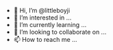 - 👋 Hi, I’m @littleboyji
- 👀 I’m interested in ...
- 🌱 I’m currently learning ...
- 💞️ I’m looking to collaborate on ...
- 📫 How to reach me ...

<!---
littleboyji/littleboyji is a ✨ special ✨ repository because its `README.md` (this file) appears on your GitHub profile.
You can click the Preview link to take a look at your changes.
--->
